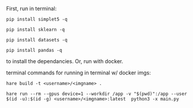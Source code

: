 First, run in terminal:

`pip install simplet5 -q`

`pip install sklearn -q`

`pip install datasets -q`

`pip install pandas -q`

to install the dependancies. Or, run with docker.

terminal commands for running in terminal w/ docker imgs:


`hare build -t <username>/<imgname> .`

`hare run --rm --gpus device=1 --workdir /app -v "$(pwd)":/app --user $(id -u):$(id -g) <username>/<imgname>:latest  python3 -x main.py`
